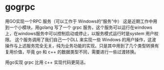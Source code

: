 # gogrpc
用GO实现一个RPC 服务（可以工作于 Windows的“服务”中）
这是近期工作中用到一个小模块，用golang 写了一个 grpc 服务，这个服务可以运行在windows上，在windows服务中可以控制启动或停止，以服务模式运行时是system 用户权限。
这个服务调用了我们自己一个DLL 来实现一些 Windows 的用户操作，这波操作与上述服务完全无关，纯为业务功能的实现。只是其中用到了几个类型转换有复用价值，毕竟 go 和 c++ 的数据类型不同，需要进行一些过渡转换。

用go实现 grpc 比用 c++ 实现代码更简洁。
